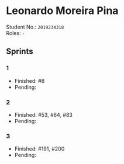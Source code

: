 # Leonardo Moreira Pina

Student No.: `2019234318`  
Roles: `-` 

## Sprints

### 1

* Finished: #8
* Pending:

### 2

* Finished: #53, #64, #83
* Pending:

### 3

* Finished: #191, #200
* Pending:
